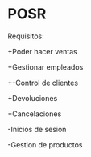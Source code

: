 # POSR
Requisitos:


+Poder hacer ventas

+Gestionar empleados 

+-Control de clientes

+Devoluciones

+Cancelaciones

-Inicios de sesion

-Gestion de productos
